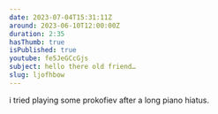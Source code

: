 ```yaml
---
date: 2023-07-04T15:31:11Z
around: 2023-06-10T12:00:00Z
duration: 2:35
hasThumb: true
isPublished: true
youtube: fe5JeGCcGjs
subject: hello there old friend…
slug: ljofhbow
---
```

i tried playing some prokofiev after a long piano hiatus.
